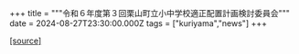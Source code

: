 +++
title = """令和６年度第３回栗山町立小中学校適正配置計画検討委員会"""
date = 2024-08-27T23:30:00.000Z
tags = ["kuriyama","news"]
+++


[[source]](https://www.town.kuriyama.hokkaido.jp/site/mirai/27786.html)
